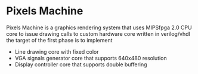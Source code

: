 # Pixels Machine
Pixels Machine is a graphics rendering system that uses MIPSfpga 2.0 CPU core to issue drawing calls to custom hardware core written in verilog/vhdl 
the target of the first phase is to implement
- Line drawing core with fixed color 
- VGA signals generator core that supports 640x480 resolution
- Display controller core that supports double buffering
